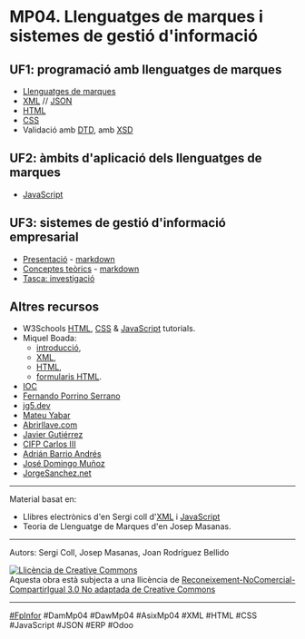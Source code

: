 # MP04. Llenguatges de marques i sistemes de gestió d'informació

## UF1: programació amb llenguatges de marques

* [Llenguatges de marques](uf1_lm.md) 
* [XML](uf1_xml.md) // [JSON](uf1_json.md)
* [HTML](uf1_html.md)
* [CSS](uf1_css.md)
* Validació amb [DTD](uf1_dtd.md), amb [XSD](uf1_xsd.md)


## UF2: àmbits d'aplicació dels llenguatges de marques

* [JavaScript](uf2_js.md)

<!--
* [XPATH](uf2_xpath.md), [XQUERY](uf2_xquery.md), [XSLT](uf2_xslt.md)
-->

## UF3: sistemes de gestió d'informació empresarial
* [Presentació](uf3-0-presentacio-de-la-uf3.pdf) - [markdown](uf3-0-presentacio-de-la-uf3.md)
* [Conceptes teòrics](uf3-1-1-conceptes-teorics.pdf) - [markdown](uf3-1-1-conceptes-teorics.md)
* [Tasca: investigació](uf3-1-2-investigacio.md)


## Altres recursos
* W3Schools [HTML](https://www.w3schools.com/html/), [CSS](https://www.w3schools.com/css/) & [JavaScript](https://www.w3schools.com/js/) tutorials.
* Miquel Boada:
  - [introducció](https://miquelboada.gitbooks.io/llenguatges-de-marques-introduccio/content/),
  - [XML](https://miquelboada.gitbooks.io/llenguatges-de-marques-introduccio/),
  - [HTML](https://miquelboada.gitbooks.io/llenguatges-de-marques-aplicats-a-la-web/),
  - [formularis HTML](https://miquelboada.gitbooks.io/html-forms/).
* [IOC](https://ioc.xtec.cat/materials/FP/Recursos/fp_asx_m04_/web/fp_asx_m04_htmlindex/)
* [Fernando Porrino Serrano](https://www.youtube.com/@fernandoporrinoserrano4822/playlists)
* [jg5.dev](https://sites.google.com/xtec.cat/jgregor5/asix-m4)
* [Mateu Yabar](https://fp.mateuyabar.com/DAM-M04/index.html)
* [Abrirllave.com](https://www.abrirllave.com/lmsgi/)
* [Javier Gutiérrez](https://javiergutierrez.trade/apuntes-de-lenguajes-de-marcas-y-sistemas-de-gestion-de-informacion-daw/)
* [CIFP Carlos III](https://www.youtube.com/watch?v=HbRI2ZpesHA)
* [Adrián Barrio Andrés](https://github.com/statickidz/TemarioDAW/tree/master/LLMM)
* [José Domingo Muñoz](https://fp.josedomingo.org/lmgs/)
* [JorgeSanchez.net](http://jorgesanchez.net/lmsgi)

---

Material basat en:
* Llibres electrònics d'en Sergi coll d'[XML](https://sergi-coll.gitbook.io/xml/) i [JavaScript](https://sergi-coll.gitbook.io/javascript/)
* Teoria de Llenguatge de Marques d'en Josep Masanas.


---

Autors: Sergi Coll, Josep Masanas, Joan Rodríguez Bellido

<a rel="license" href="http://creativecommons.org/licenses/by-nc-sa/3.0/"><img alt="Llicència de Creative Commons" style="border-width:0" src="https://i.creativecommons.org/l/by-nc-sa/3.0/88x31.png" /></a><br />Aquesta obra està subjecta a una llicència de <a rel="license" href="http://creativecommons.org/licenses/by-nc-sa/3.0/">Reconeixement-NoComercial-CompartirIgual 3.0 No adaptada de Creative Commons</a>

---

[#FpInfor](https://profesinformatica.github.io/FpInfor/) #DamMp04 #DawMp04 #AsixMp04 #XML #HTML #CSS #JavaScript #JSON #ERP #Odoo